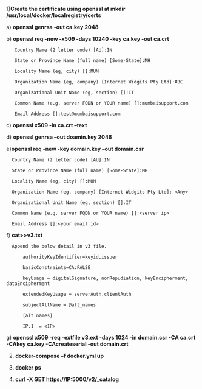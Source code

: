
1)**Create the certificate using openssl at mkdir /usr/local/docker/localregistry/certs**


a) **openssl genrsa -out ca.key 2048**

b) **openssl req -new -x509 -days 10240 -key ca.key -out ca.crt**

       Country Name (2 letter code) [AU]:IN
       
       State or Province Name (full name) [Some-State]:MH
       
       Locality Name (eg, city) []:MUM
       
       Organization Name (eg, company) [Internet Widgits Pty Ltd]:ABC
       
       Organizational Unit Name (eg, section) []:IT
       
       Common Name (e.g. server FQDN or YOUR name) []:mumbaisupport.com
       
       Email Address []:test@mumbaisupport.com


       
c) **openssl x509 -in ca.crt –text**

d) **openssl genrsa –out doamin.key 2048**

e)**openssl req -new -key domain.key –out domain.csr**

      Country Name (2 letter code) [AU]:IN
      
      State or Province Name (full name) [Some-State]:MH
      
      Locality Name (eg, city) []:MUM
      
      Organization Name (eg, company) [Internet Widgits Pty Ltd]: <Any>
      
      Organizational Unit Name (eg, section) []:IT
      
      Common Name (e.g. server FQDN or YOUR name) []:<server ip>
      
      Email Address []:<your email id>

f) **cat>>v3.txt**

      Append the below detail in v3 file.
          
          authorityKeyIdentifier=keyid,issuer
          
          basicConstraints=CA:FALSE
          
          keyUsage = digitalSignature, nonRepudiation, keyEncipherment, dataEncipherment
          
          extendedKeyUsage = serverAuth,clientAuth
          
          subjectAltName = @alt_names
          
          [alt_names]
          
          IP.1  = <IP>

g) **openssl x509 -req -extfile v3.ext -days 1024 -in domain.csr -CA ca.crt -CAkey ca.key -CAcreateserial -out domain.crt**

2) **docker-compose –f docker.yml up** 

3)  **docker ps**

4)   **curl -X GET https://IP:5000/v2/_catalog**

